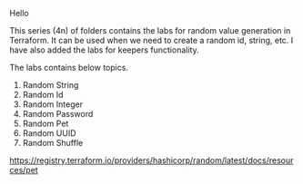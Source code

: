 Hello

This series (4n) of folders contains the labs for random value generation in Terraform.
It can be used when we need to create a random id, string, etc.
I have also added the labs for keepers functionality.

The labs contains below topics.

1. Random String
2. Random Id
3. Random Integer
4. Random Password
5. Random Pet
6. Random UUID
7. Random Shuffle





https://registry.terraform.io/providers/hashicorp/random/latest/docs/resources/pet






